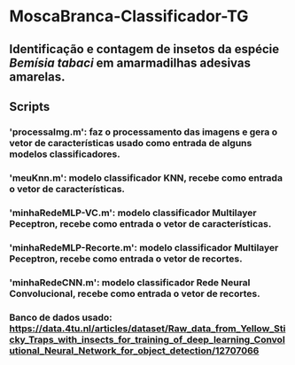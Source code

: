 # MoscaBranca-Classificador-TG

## Identificação e contagem de insetos da espécie _Bemísia tabaci_ em amarmadilhas adesivas amarelas. 

## Scripts 
### 'processaImg.m': faz o processamento das imagens e gera o vetor de características usado como entrada de alguns modelos classificadores.
### 'meuKnn.m': modelo classificador KNN, recebe como entrada o vetor  de características.
### 'minhaRedeMLP-VC.m': modelo classificador Multilayer Peceptron, recebe como entrada o vetor  de características.
### 'minhaRedeMLP-Recorte.m': modelo classificador Multilayer Peceptron, recebe como entrada o vetor  de recortes.
### 'minhaRedeCNN.m': modelo classificador Rede Neural Convolucional, recebe como entrada o vetor  de recortes.

### Banco de dados usado: https://data.4tu.nl/articles/dataset/Raw_data_from_Yellow_Sticky_Traps_with_insects_for_training_of_deep_learning_Convolutional_Neural_Network_for_object_detection/12707066
